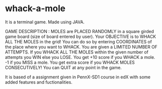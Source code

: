 # whack-a-mole

It is a terminal game.
Made using JAVA.

GAME DESCRIPTION :
  MOLES are PLACED RANDOMLY in a square girded game board (size of board entered by user).
  Your OBJECTIVE is to WHACK ALL THE MOLES in the grid! 
  You can do so by entering COORDINATES of the place where you want to WHACK.
  You are given a LIMITED NUMBER OF ATTEMPTS.
  If you WHACK ALL THE MOLES within the given number of attempts you WIN else you LOSE.
  You get +10 score if you WHACK a mole. -1 if you MISS a mole.
  You get extra score if you WHACK MOLES CONSECUTIVELY!
  You can QUIT at any point in the game.

It is based of a assignment given in PennX-SD1 course in edX with some added features and fuctionalities.
